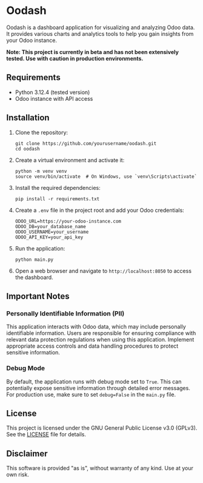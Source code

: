 # Oodash

Oodash is a dashboard application for visualizing and analyzing Odoo data. It provides various charts and analytics tools to help you gain insights from your Odoo instance.

**Note: This project is currently in beta and has not been extensively tested. Use with caution in production environments.**

## Requirements

- Python 3.12.4 (tested version)
- Odoo instance with API access

## Installation

1. Clone the repository:
   ```
   git clone https://github.com/yourusername/oodash.git
   cd oodash
   ```

2. Create a virtual environment and activate it:
   ```
   python -m venv venv
   source venv/bin/activate  # On Windows, use `venv\Scripts\activate`
   ```

3. Install the required dependencies:
   ```
   pip install -r requirements.txt
   ```

4. Create a `.env` file in the project root and add your Odoo credentials:
   ```
   ODOO_URL=https://your-odoo-instance.com
   ODOO_DB=your_database_name
   ODOO_USERNAME=your_username
   ODOO_API_KEY=your_api_key
   ```

5. Run the application:
   ```
   python main.py
   ```

6. Open a web browser and navigate to `http://localhost:8050` to access the dashboard.

## Important Notes

### Personally Identifiable Information (PII)
This application interacts with Odoo data, which may include personally identifiable information. Users are responsible for ensuring compliance with relevant data protection regulations when using this application. Implement appropriate access controls and data handling procedures to protect sensitive information.

### Debug Mode
By default, the application runs with debug mode set to `True`. This can potentially expose sensitive information through detailed error messages. For production use, make sure to set `debug=False` in the `main.py` file.

## License

This project is licensed under the GNU General Public License v3.0 (GPLv3). See the [LICENSE](LICENSE) file for details.

## Disclaimer

This software is provided "as is", without warranty of any kind. Use at your own risk.